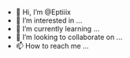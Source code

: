 - 👋 Hi, I’m @Eptiiix
- 👀 I’m interested in ...
- 🌱 I’m currently learning ...
- 💞️ I’m looking to collaborate on ...
- 📫 How to reach me ...

<!---
Eptiiix/Eptiiix is a ✨ special ✨ repository because its `README.md` (this file) appears on your GitHub profile.
You can click the Preview link to take a look at your changes.
--->
